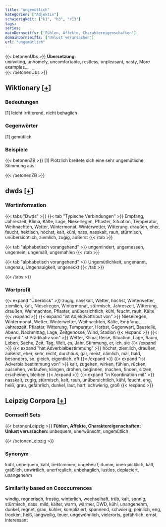```yaml
---
title: "ungemütlich"
kategorien: ["Adjektiv"]
schwierigkeit: ["k1", "h3", "r13"]
tags:
series:
mainDornseiffs: ['Fühlen, Affekte, Charaktereigenschaften']
domainDornseiffs: ['Unlust verursachen']
url: "ungemütlich"
---
```


{{< betonenÜbs >}}
**Übersetzung:**  
uninviting, unhomely, uncomfortable, restless, unpleasant, nasty, More examples...  
{{< /betonenÜbs >}}

## Wiktionary [[+](https://de.wiktionary.org/wiki/ungemütlich)]

### Bedeutungen
[1] leicht irritierend, nicht behaglich  

### Gegenwörter
[1] gemütlich  

### Beispiele
{{< betonenZB >}}
[1] Plötzlich breitete sich eine sehr ungemütliche Stimmung aus.  

{{< /betonenZB >}}


## dwds [[+](https://www.dwds.de/wb/ungemütlich)]

### Wortinformation
{{< tabs "Dwds" >}}
{{< tab "Typische Verbindungen" >}}
Empfang, Jahreszeit, Klima, Kälte, Lage, Nieselregen, Pflaster, Situation, Temperatur, Weihnachten, Wetter, Wintermonat, Winterwetter, Witterung, draußen, eher, feucht, hektisch, höchst, kalt, kühl, nass, nasskalt, rauh, stürmisch, unübersichtlich, ziemlich, zugig, äußerst
{{< /tab >}}

{{< tab "alphabetisch vorangehend" >}}
ungemindert, ungemessen, ungemein, ungemäß, ungemahlen
{{< /tab >}}

{{< tab "alphabetisch vorangehend" >}}
Ungemütlichkeit, ungenannt, ungenau, Ungenauigkeit, ungeneckt
{{< /tab >}}

{{< /tabs >}}

### Wortprofil
{{< expand "Überblick" >}} zugig, nasskalt, Wetter, höchst, Winterwetter, ziemlich, kalt, Nieselregen, Wintermonat, stürmisch, Jahreszeit, Witterung, draußen, Weihnachten, Pflaster, unübersichtlich, kühl, feucht, rauh, Kälte {{< /expand >}}
{{< expand "ist Adjektivattribut von" >}} Nieselregen, Wintermonat, Wetter, Winterwetter, Weihnachten, Kälte, Empfang, Jahreszeit, Pflaster, Witterung, Temperatur, Herbst, Gegenwart, Baustelle, Abend, Nachmittag, Lage, Zeitgenosse, Wind, Stadion {{< /expand >}}
{{< expand "ist Prädikativ von" >}} Wetter, Klima, Reise, Situation, Lage, Raum, Leben, Sache, Zeit, Tag, Welt, es, Jahr, Stimmung, er, ich, sie {{< /expand >}}
{{< expand "hat Adverbialbestimmung" >}} höchst, ziemlich, draußen, äußerst, eher, sehr, recht, durchaus, gar, meist, nämlich, mal, bald, besonders, so, gleich, eigentlich, oft {{< /expand >}}
{{< expand "ist Adverbialbestimmung von" >}} kalt, zugehen, wirken, fühlen, rücken, aussehen, verlaufen, klingen, drohen, beginnen, machen, finden, sitzen, erscheinen, bleiben {{< /expand >}}
{{< expand "in Koordination mit" >}} nasskalt, zugig, stürmisch, kalt, rauh, unübersichtlich, kühl, feucht, eng, heiß, grau, gefährlich, dunkel, laut, hart, schwierig, groß {{< /expand >}}

## Leipzig Corpora [[+](https://corpora.uni-leipzig.de/en/res?word=ungemütlich&corpusId=deu_newscrawl-public_2018)]

### Dornseiff Sets
{{< betonenLeipzig >}}
**Fühlen, Affekte, Charaktereigenschaften:**  
**Unlust verursachen:** unbequem, unerwünscht, ungemütlich  

{{< /betonenLeipzig >}}

### Synonym
kühl, unbequem, kahl, beklommen, ungeheizt, dumm, unerquicklich, kalt, gräßlich, unwirtlich, unerfreulich, unbehaglich, lustlos, deplaciert, unangenehm


### Similarity based on Cooccurrences
windig, regnerisch, frostig, winterlich, wechselhaft, trüb, kalt, sonnig, stürmisch, nass, mild, kälter, warm, wärmer, DWD, kühl, unangenehm, dunkel, regnet, grau, kühler, kompliziert, spannend, schwierig, peinlich, eng, trocken, heiß, langweilig, teuer, ungewöhnlich, vielerorts, gefährlich, ernst, interessant


